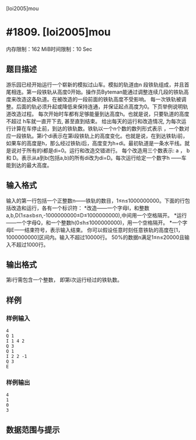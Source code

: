 [Ioi2005]mou

# #1809. [Ioi2005]mou

内存限制：162 MiB时间限制：10 Sec

## 题目描述

游乐园已经开始运行一个崭新的模拟过山车。模拟的轨道由n 段铁轨组成，并且首尾相连。第一段铁轨从高度0开始。操作员Byteman能通过调整连续几段的铁轨高度来改造这条轨道。在被改造的一段前面的铁轨高度不受影响。 每一次铁轨被调整。后面的轨必须升起或降低来保持连通，并保证起点高度为0。下页举例说明轨道改造过程。
每次开始时车都有足够能量到达高度h。也就是说，只要轨道的高度不超过 h车就一直开下去, 甚至直到结束。
给出每天的运行和改造情况, 为每次运行计算在车停止前，到达的铁轨数。铁轨以一个n个数的数列形式表示 ，一个数对应一段铁轨。第i个di表示在第i段铁轨上的高度变化。也就是说，在到达铁轨i前，如果车的高度是h，那么经过铁轨i后，高度变为h+di。最初轨道是一条水平线。就是说对于所有的i都是di=0。运行和改造交错进行。 每个改造用三个数表示: a ， b 和 D。表示从a到b(包括a,b)的所有di改为di=D。每次运行给定一个数字h ——车能到达的最大高度。

## 输入格式

输入的第一行包括一个正整数n——铁轨的数目，1≤n≤1000000000。下面的行包括改造和运行，各有一个标识符：
*改造——一个字母I，和整数a,b,D(1≤a≤b≤n,-1000000000≤D≤1000000000),中间用一个空格隔开。
*运行——一个字母Q，和一个整数h(0≤h≤1000000000)，用一个空格隔开。
*一个字母E——结束符号，表示输入结束。
你可以假设任意时刻任意铁轨的高度在[1，1000000000]区间内。输入不超过10000行。
50%的数据n满足1≤n≤20000且输入不超过1000行。

## 输出格式

第i行需包含一个整数，
即第i次运行经过的铁轨数。

## 样例

### 样例输入

    
    4
    Q 1
    I 1 4 2
    Q 3
    Q 1
    I 2 2 -1
    Q 3
    E
    
    

### 样例输出

    
    4
    1
    0
    3
    
    

## 数据范围与提示
